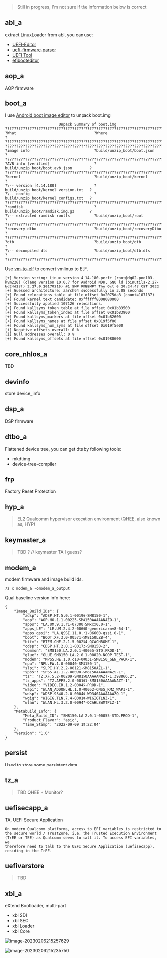 > Still in progress, I'm not sure if the information below is correct

## abl_a

extract LinuxLoader from abl, you can use: 
- [UEFI-Editor](https://github.com/BoringBoredom/UEFI-Editor)
- [uefi-firmware-parser](https://github.com/theopolis/uefi-firmware-parser)
- [UEFI Tool](https://github.com/LongSoft/UEFITool)
- [efibooteditor](https://github.com/Neverous/efibooteditor/)

## aop_a
AOP firmware

## boot_a

I use [Android boot image editor](https://github.com/cfig/Android_boot_image_editor) to unpack boot.img

```
                        Unpack Summary of boot.img
????????????????????????????????????????????????????????????????????????????????
?What                                   ?Where                                 ?
????????????????????????????????????????????????????????????????????????????????
????????????????????????????????????????????????????????????????????????????????
?image info                             ?build/unzip_boot/boot.json            ?
????????????????????????????????????????????????????????????????????????????????
?AVB info [verified]                    ?build/unzip_boot/boot.avb.json        ?
????????????????????????????????????????????????????????????????????????????????
?kernel                                 ?build/unzip_boot/kernel               ?
?\-- version [4.14.180]                 ?build/unzip_boot/kernel_version.txt   ?
?\-- config                             ?build/unzip_boot/kernel_configs.txt   ?
????????????????????????????????????????????????????????????????????????????????
?ramdisk                                ?build/unzip_boot/ramdisk.img.gz       ?
?\-- extracted ramdisk rootfs           ?build/unzip_boot/root                 ?
????????????????????????????????????????????????????????????????????????????????
?recovery dtbo                          ?build/unzip_boot/recoveryDtbo         ?
????????????????????????????????????????????????????????????????????????????????
?dtb                                    ?build/unzip_boot/dtb                  ?
?\-- decompiled dts                     ?build/unzip_boot/dtb.dts              ?
????????????????????????????????????????????????????????????????????????????????
```

Use [vm-to-elf](https://github.com/marin-m/vmlinux-to-elf) to convert vmlinux to ELF.

```
[+] Version string: Linux version 4.14.180-perf+ (root@dg02-pool03-kvm228) (clang version 10.0.7 for Android NDK, GNU ld (binutils-2.27-bd24d23f) 2.27.0.20170315) #1 SMP PREEMPT Thu Oct 6 20:24:43 CST 2022
[+] Guessed architecture: aarch64 successfully in 3.08 seconds
[+] Found relocations table at file offset 0x2075da8 (count=107137)
[+] Found kernel text candidate: 0xffffff8008080000
[+] Successfully applied 107126 relocations.
[+] Found kallsyms_token_table at file offset 0x01b83500
[+] Found kallsyms_token_index at file offset 0x01b83900
[+] Found kallsyms_markers at file offset 0x01b82600
[+] Found kallsyms_names at file offset 0x019f5f00
[+] Found kallsyms_num_syms at file offset 0x019f5e00
[i] Negative offsets overall: 0 %
[i] Null addresses overall: 0 %
[+] Found kallsyms_offsets at file offset 0x01980600
```

## core_nhlos_a

TBD

## devinfo

store device_info

## dsp_a

DSP firmware

## dtbo_a
Flattened device tree, you can get dts by following tools:

- mkdtimg
- device-tree-compiler

## frp

Factory Reset Protection

## hyp_a
> EL2
Qualcomm hypervisor execution environment (QHEE, also known as, HYP)


## keymaster_a
> TBD
? // keymaster TA I guess?

## modem_a

modem firmware and image build ids.

`7z x modem_a -omodem_a_output`

Qual baseline version info here:

```
{
    "Image_Build_IDs": {
        "adsp": "ADSP.HT.5.0.1-00196-SM8150-1",
        "aop": "AOP.HO.1.1-00225-SM8150AAAAANAZO-1",
        "apps": "LA.UM.9.1.r1-07300-SMxxx0.0-1",
        "apps_LE": "LE.UM.2.4.2-00600-genericarmv8-64-1",
        "apps_qssi": "LA.QSSI.11.0.r1-06600-qssi.0-1",
        "boot": "BOOT.XF.3.0-00571-SM8150LZB-4",
        "btfm": "BTFM.CHE.2.1.5-00254-QCACHROMZ-1",
        "cdsp": "CDSP.HT.2.0.1-00172-SM8150-2",
        "common": "SM8150.LA.2.0.1-00055-STD.PROD-1",
        "glue": "GLUE.SM8150_LA.2.0.1-00020-NOOP_TEST-1",
        "modem": "MPSS.HE.1.0.c10-00031-SM8150_GEN_PACK-1",
        "npu": "NPU.FW.1.0-00040-SM8150-1",
        "slpi": "SLPI.HY.2.2-00121-SM8150AZL-1",
        "spss": "SPSS.A1.1.2-00098-SM8150AAAAANAZS-1",
        "tz": "TZ.XF.5.2-00209-SM8150AAAAANAZT-1.398866.2",
        "tz_apps": "TZ.APPS.2.0-00101-SM8150AAAAANAZT-1",
        "video": "VIDEO.IR.1.2-00045-PROD-1",
        "wapi": "WLAN_ADDON.HL.1.0-00052-CNSS_RMZ_WAPI-1",
        "wdsp": "WDSP.9340.2.0-00046-W9340AAAAAAAZQ-1",
        "wgig": "WIGIG.TLN.7.4-00018-WIGIGTLNZ-1",
        "wlan": "WLAN.HL.3.2.0-00947-QCAHLSWMTPLZ-1"
    },
    "Metabuild_Info": {
        "Meta_Build_ID": "SM8150.LA.2.0.1-00055-STD.PROD-1",
        "Product_Flavor": "asic",
        "Time_Stamp": "2022-09-09 18:22:04"
    },
    "Version": "1.0"
}
```

## persist

Used to store some persistent data

## tz_a
> TBD
QHEE + Monitor?


## uefisecapp_a
TA, UEFI Secure Application

```
On modern Qualcomm platforms, access to EFI variables is restricted to
the secure world / TrustZone, i.e. the Trusted Execution Environment
(TrEE or TEE) as Qualcomm seems to call it. To access EFI variables, we
therefore need to talk to the UEFI Secure Application (uefisecapp),
residing in the TrEE.
```

## uefivarstore
> TBD


## xbl_a

eXtend Bootloader, multi-part

- xbl SDI
- xbl SEC
- xbl Loader
- xbl Core

![image-20230206215257629](https://my-own-image.oss-cn-beijing.aliyuncs.com/img/image-20230206215257629.png)

![image-20230206215235750](https://my-own-image.oss-cn-beijing.aliyuncs.com/img/image-20230206215235750.png)

